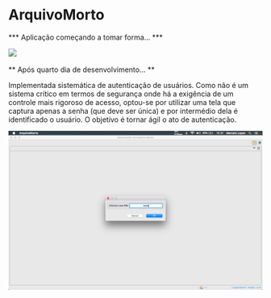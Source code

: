 # ArquivoMorto

*** Aplicação começando a tomar forma... ***

<img src="https://user-images.githubusercontent.com/1664608/76376049-14608b80-6326-11ea-98e7-ab402b29541c.png" width=700/>


** Após quarto dia de desenvolvimento... **

Implementada sistemática de autenticação de usuários. Como não é um sistema crítico em termos de segurança onde há a exigência de um controle mais rigoroso de acesso, optou-se por utilizar uma tela que captura apenas a senha (que deve ser única) e por intermédio dela é identificado o usuário. O objetivo é tornar ágil o ato de autenticação. 

<img src="prints/print20200314.png" width=700/>
